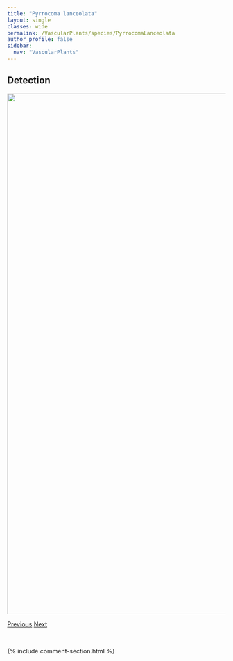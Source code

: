 ```yaml
---
title: "Pyrrocoma lanceolata"
layout: single
classes: wide
permalink: /VascularPlants/species/PyrrocomaLanceolata
author_profile: false
sidebar:
  nav: "VascularPlants"
---
```


<h2>Detection</h2>

<a href="https://drive.google.com/uc?export=view&id=1GbKEr5yQPpzrEgQlvQ4_d7iPaD9yF_qu">
<img src="https://drive.google.com/uc?export=view&id=1GbKEr5yQPpzrEgQlvQ4_d7iPaD9yF_qu" height = "1200" width = "800">
</a>


<a href="/DevelopmentWebsite/VascularPlants/species/PyrolaMinor" class="pagination--pager" title="Lesser Wintergreen">Previous</a> <a href="/DevelopmentWebsite/VascularPlants/species/Quercus" class="pagination--pager" title="Quercus">Next</a>

<p>&nbsp;</p>

{% include comment-section.html %}
